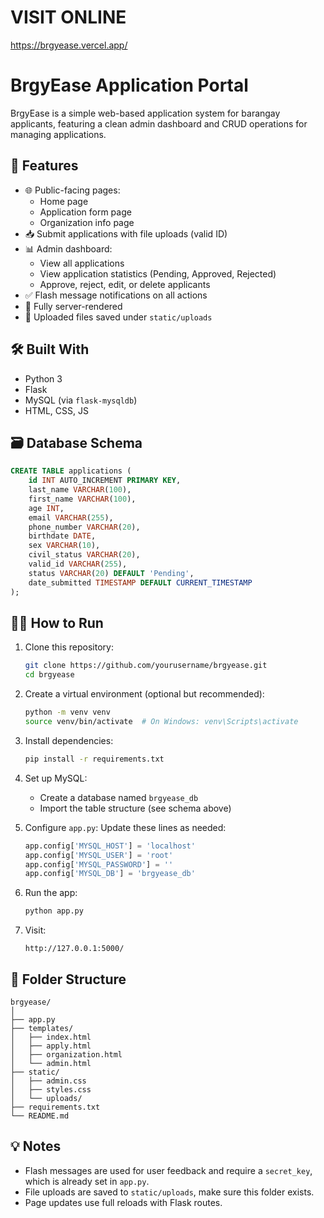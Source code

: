 # VISIT ONLINE 
https://brgyease.vercel.app/

# BrgyEase Application Portal

BrgyEase is a simple web-based application system for barangay applicants, featuring a clean admin dashboard and CRUD operations for managing applications.

## 🚀 Features

- 🌐 Public-facing pages:
  - Home page
  - Application form page
  - Organization info page
- 📥 Submit applications with file uploads (valid ID)
- 📊 Admin dashboard:
  - View all applications
  - View application statistics (Pending, Approved, Rejected)
  - Approve, reject, edit, or delete applicants
- ✅ Flash message notifications on all actions
- 🧠 Fully server-rendered
- 📁 Uploaded files saved under `static/uploads`

## 🛠️ Built With

- Python 3
- Flask
- MySQL (via `flask-mysqldb`)
- HTML, CSS, JS

## 🗃️ Database Schema

```sql
CREATE TABLE applications (
    id INT AUTO_INCREMENT PRIMARY KEY,
    last_name VARCHAR(100),
    first_name VARCHAR(100),
    age INT,
    email VARCHAR(255),
    phone_number VARCHAR(20),
    birthdate DATE,
    sex VARCHAR(10),
    civil_status VARCHAR(20),
    valid_id VARCHAR(255),
    status VARCHAR(20) DEFAULT 'Pending',
    date_submitted TIMESTAMP DEFAULT CURRENT_TIMESTAMP
);
```

## 🧑‍💻 How to Run

1. Clone this repository:
   ```bash
   git clone https://github.com/yourusername/brgyease.git
   cd brgyease
   ```

2. Create a virtual environment (optional but recommended):
   ```bash
   python -m venv venv
   source venv/bin/activate  # On Windows: venv\Scripts\activate
   ```

3. Install dependencies:
   ```bash
   pip install -r requirements.txt
   ```

4. Set up MySQL:
   - Create a database named `brgyease_db`
   - Import the table structure (see schema above)

5. Configure `app.py`:
   Update these lines as needed:
   ```python
   app.config['MYSQL_HOST'] = 'localhost'
   app.config['MYSQL_USER'] = 'root'
   app.config['MYSQL_PASSWORD'] = ''
   app.config['MYSQL_DB'] = 'brgyease_db'
   ```

6. Run the app:
   ```bash
   python app.py
   ```

7. Visit:
   ```
   http://127.0.0.1:5000/
   ```

## 📂 Folder Structure

```
brgyease/
│
├── app.py
├── templates/
│   ├── index.html
│   ├── apply.html
│   ├── organization.html
│   └── admin.html
├── static/
│   ├── admin.css
│   ├── styles.css
│   └── uploads/
├── requirements.txt
└── README.md
```

## 💡 Notes

- Flash messages are used for user feedback and require a `secret_key`, which is already set in `app.py`.
- File uploads are saved to `static/uploads`, make sure this folder exists.
- Page updates use full reloads with Flask routes.
